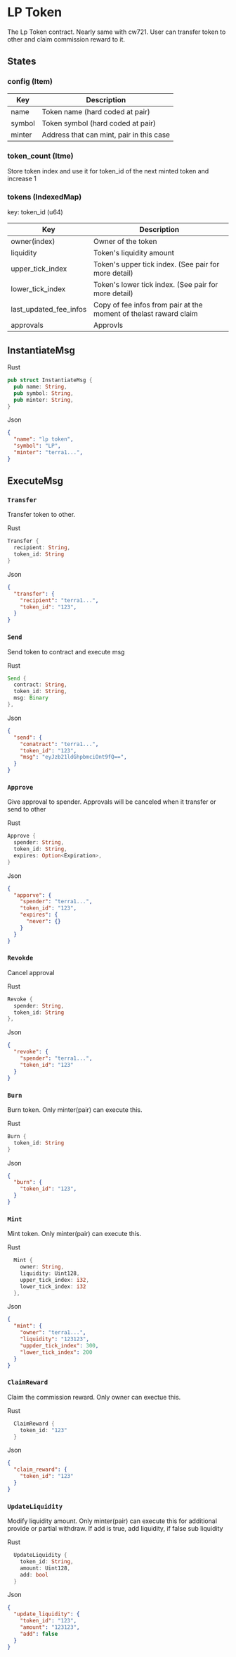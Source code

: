 # LP Token

The Lp Token contract. Nearly same with cw721. User can transfer token to other and claim commission reward to it.

## States

### config (Item)

| Key             | Description                                  |
|-----------------|----------------------------------------------|
| name            | Token name (hard coded at pair)              |
| symbol          | Token symbol (hard coded at pair)            |
| minter          | Address that can mint, pair in this case     |


### token_count (Itme<u64>)
Store token index and use it for token_id of the next minted token and increase 1

### tokens (IndexedMap)
key: token_id (u64)

| Key                    | Description                                                          |
|------------------------|----------------------------------------------------------------------|
| owner(index)           | Owner of the token                                                   |
| liquidity              | Token's liquidity amount                                             |
| upper_tick_index       | Token's upper tick index. (See pair for more detail)                 |
| lower_tick_index       | Token's lower tick index. (See pair for more detail)                 |
| last_updated_fee_infos | Copy of fee infos from pair at the moment of thelast raward claim    |
| approvals              | Approvls                                                             |


## InstantiateMsg

Rust
```Rust
pub struct InstantiateMsg {
  pub name: String,
  pub symbol: String,
  pub minter: String,
}
```

Json
```json
{
  "name": "lp token",
  "symbol": "LP",
  "minter": "terra1...",
}
```

## ExecuteMsg

### `Transfer`

Transfer token to other.

Rust
```Rust
Transfer {
  recipient: String,
  token_id: String 
}
```

Json
```json
{
  "transfer": {
    "recipient": "terra1...",
    "token_id": "123",
  }
}
```

### `Send`

Send token to contract and execute msg

Rust
```Rust
Send { 
  contract: String,
  token_id: String,
  msg: Binary 
},
```

Json
```json
{
  "send": {
    "conatract": "terra1...",
    "token_id": "123",
    "msg": "eyJzb21ldGhpbmciOnt9fQ==",
  }
}
```

### `Approve`

Give approval to spender. Approvals will be canceled when it transfer or send to other

Rust
```Rust
Approve {
  spender: String,
  token_id: String,
  expires: Option<Expiration>,
}
```

Json
```json
{
  "apporve": {
    "spender": "terra1...",
    "token_id": "123",
    "expires": {
      "never": {}
    }
  }
}
```

### `Revokde`

Cancel approval

Rust
```Rust
Revoke { 
  spender: String,
  token_id: String
},
```

Json
```json
{
  "revoke": {
    "spender": "terra1...",
    "token_id": "123"
  }
}
```


### `Burn`

Burn token. Only minter(pair) can execute this.

Rust
```Rust
Burn { 
  token_id: String
}
```

Json
```json
{
  "burn": {
    "token_id": "123",
  }
}
```

### `Mint`

Mint token. Only minter(pair) can execute this.

Rust
```Rust
  Mint {
    owner: String,
    liquidity: Uint128,
    upper_tick_index: i32,
    lower_tick_index: i32
  },
```

Json
```json
{
  "mint": {
    "owner": "terra1...",
    "liquidity": "123123",
    "uppder_tick_index": 300,
    "lower_tick_index": 200
  }
}
```

### `ClaimReward`

Claim the commission reward. Only owner can exectue this.

Rust
```Rust
  ClaimReward {
    token_id: "123"
  }
```

Json
```json
{
  "claim_reward": {
    "token_id": "123"
  }
}
```

### `UpdateLiquidity`

Modify liquidity amount. Only minter(pair) can execute this for additional provide or partial withdraw.
If add is true, add liquidity, if false sub liquidity

Rust
```Rust
  UpdateLiquidity {
    token_id: String,
    amount: Uint128,
    add: bool
  }
```

Json
```json
{
  "update_liquidity": {
    "token_id": "123",
    "amount": "123123",
    "add": false 
  }
}
```
